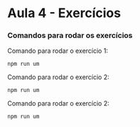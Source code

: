# Aula 4 - Exercícios

### Comandos para rodar os exercícios
Comando para rodar o exercício 1:
```
npm run um
```
Comando para rodar o exercício 2:
```
npm run um
```
Comando para rodar o exercício 2:
```
npm run um
```